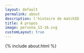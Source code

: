 ```yaml
---
layout: default
permalink: about
description: l'histoire de matchID
title: À propos
image: persona_13-16.svg
customLayout: true
---
```


{% include about.html %}
